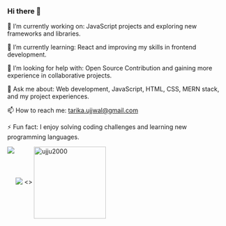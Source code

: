 ### Hi there 👋
<!-- 

**ujju2000/ujju2000** is a ✨ _special_ ✨ repository because its `README.md` (this file) appears on your GitHub profile. -->

🔭 I’m currently working on: JavaScript projects and exploring new frameworks and libraries.

🌱 I’m currently learning: React and improving my skills in frontend development.

🤔 I’m looking for help with: Open Source Contribution and gaining more experience in collaborative projects.

💬 Ask me about: Web development, JavaScript, HTML, CSS, MERN stack, and my project experiences.

📫 How to reach me: tarika.ujjwal@gmail.com

⚡ Fun fact: I enjoy solving coding challenges and learning new programming languages.

<img src="https://github-readme-stats.vercel.app/api?username=ujju2000&show_icons=true&theme=dark"/>
<img align="left" src="https://github-readme-stats.vercel.app/api/top-langs/?username=ujju2000&layout=compact&theme=dark"/>
<> <img height=165px align="center"  src="https://github-readme-streak-stats.herokuapp.com/?user=UjjwalTarika&layout=compact&theme=dark" alt="ujju2000"/>
